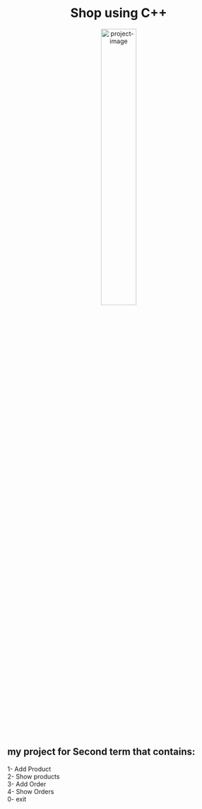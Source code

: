<h1 align="center" id="title">Shop using C++</h1>

<p align="center"><img src="[https://socialify.git.ci/Burserk84/Todo-list-using-c-plus-plus/image?font=Rokkitt&amp;language=1&amp;name=1&amp;owner=1&amp;pattern=Overlapping%20Hexagons&amp;theme=Auto](https://socialify.git.ci/Burserk84/Shop/image?font=KoHo&language=1&name=1&owner=1&pattern=Signal&stargazers=1&theme=Auto)" alt="project-image" style="width:40%;"></p>
<br>
<h2>my project for Second term that contains:</h2>
<p id="description">1- Add Product <br> 2- Show products <br> 3- Add Order <br> 4- Show Orders <br> 0- exit</p>
